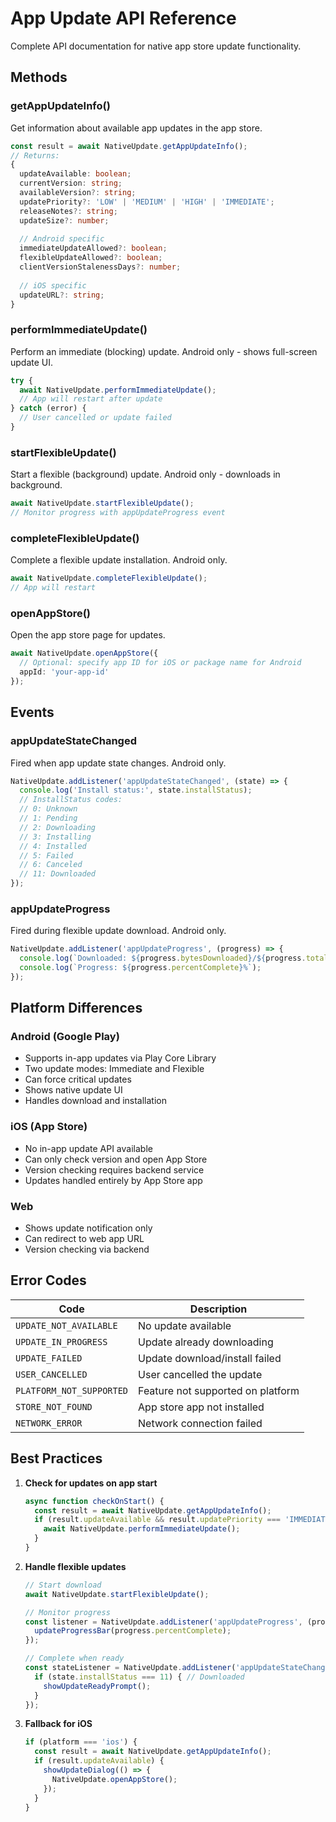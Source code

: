 # App Update API Reference

Complete API documentation for native app store update functionality.

## Methods

### getAppUpdateInfo()

Get information about available app updates in the app store.

```typescript
const result = await NativeUpdate.getAppUpdateInfo();
// Returns:
{
  updateAvailable: boolean;
  currentVersion: string;
  availableVersion?: string;
  updatePriority?: 'LOW' | 'MEDIUM' | 'HIGH' | 'IMMEDIATE';
  releaseNotes?: string;
  updateSize?: number;
  
  // Android specific
  immediateUpdateAllowed?: boolean;
  flexibleUpdateAllowed?: boolean;
  clientVersionStalenessDays?: number;
  
  // iOS specific
  updateURL?: string;
}
```

### performImmediateUpdate()

Perform an immediate (blocking) update. Android only - shows full-screen update UI.

```typescript
try {
  await NativeUpdate.performImmediateUpdate();
  // App will restart after update
} catch (error) {
  // User cancelled or update failed
}
```

### startFlexibleUpdate()

Start a flexible (background) update. Android only - downloads in background.

```typescript
await NativeUpdate.startFlexibleUpdate();
// Monitor progress with appUpdateProgress event
```

### completeFlexibleUpdate()

Complete a flexible update installation. Android only.

```typescript
await NativeUpdate.completeFlexibleUpdate();
// App will restart
```

### openAppStore()

Open the app store page for updates.

```typescript
await NativeUpdate.openAppStore({
  // Optional: specify app ID for iOS or package name for Android
  appId: 'your-app-id'
});
```

## Events

### appUpdateStateChanged

Fired when app update state changes. Android only.

```typescript
NativeUpdate.addListener('appUpdateStateChanged', (state) => {
  console.log('Install status:', state.installStatus);
  // InstallStatus codes:
  // 0: Unknown
  // 1: Pending
  // 2: Downloading
  // 3: Installing
  // 4: Installed
  // 5: Failed
  // 6: Canceled
  // 11: Downloaded
});
```

### appUpdateProgress

Fired during flexible update download. Android only.

```typescript
NativeUpdate.addListener('appUpdateProgress', (progress) => {
  console.log(`Downloaded: ${progress.bytesDownloaded}/${progress.totalBytesToDownload}`);
  console.log(`Progress: ${progress.percentComplete}%`);
});
```

## Platform Differences

### Android (Google Play)

- Supports in-app updates via Play Core Library
- Two update modes: Immediate and Flexible
- Can force critical updates
- Shows native update UI
- Handles download and installation

### iOS (App Store)

- No in-app update API available
- Can only check version and open App Store
- Version checking requires backend service
- Updates handled entirely by App Store app

### Web

- Shows update notification only
- Can redirect to web app URL
- Version checking via backend

## Error Codes

| Code | Description |
|------|-------------|
| `UPDATE_NOT_AVAILABLE` | No update available |
| `UPDATE_IN_PROGRESS` | Update already downloading |
| `UPDATE_FAILED` | Update download/install failed |
| `USER_CANCELLED` | User cancelled the update |
| `PLATFORM_NOT_SUPPORTED` | Feature not supported on platform |
| `STORE_NOT_FOUND` | App store app not installed |
| `NETWORK_ERROR` | Network connection failed |

## Best Practices

1. **Check for updates on app start**
   ```typescript
   async function checkOnStart() {
     const result = await NativeUpdate.getAppUpdateInfo();
     if (result.updateAvailable && result.updatePriority === 'IMMEDIATE') {
       await NativeUpdate.performImmediateUpdate();
     }
   }
   ```

2. **Handle flexible updates**
   ```typescript
   // Start download
   await NativeUpdate.startFlexibleUpdate();
   
   // Monitor progress
   const listener = NativeUpdate.addListener('appUpdateProgress', (progress) => {
     updateProgressBar(progress.percentComplete);
   });
   
   // Complete when ready
   const stateListener = NativeUpdate.addListener('appUpdateStateChanged', (state) => {
     if (state.installStatus === 11) { // Downloaded
       showUpdateReadyPrompt();
     }
   });
   ```

3. **Fallback for iOS**
   ```typescript
   if (platform === 'ios') {
     const result = await NativeUpdate.getAppUpdateInfo();
     if (result.updateAvailable) {
       showUpdateDialog(() => {
         NativeUpdate.openAppStore();
       });
     }
   }
   ```